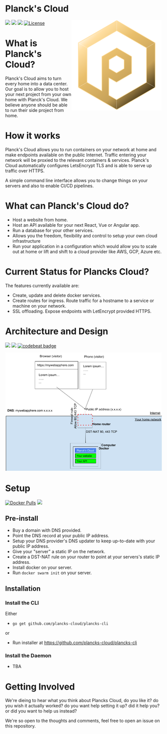 # Planck's Cloud
<img align="right" width="290" height="290" src="docs/logo.png" />

[![](https://images.microbadger.com/badges/version/planckscloud/plancks-cloud.svg)](https://microbadger.com/images/planckscloud/plancks-cloud "Get your own version badge on microbadger.com")&nbsp;<a href="https://trello.com/b/NutXeZwS/plancks-roadmap"><img src="https://img.shields.io/badge/Roadmap-Trello-brightgreen.svg" /></a>
<a href="https://coggle.it/diagram/XEgmhoO3UopF8htc/t/logo"><img src="https://img.shields.io/badge/Ideas-Coggle-brightgreen.svg" /></a>&nbsp;[![License](http://img.shields.io/:license-mit-blue.svg?style=flat)](http://badges.mit-license.org)

# What is Planck's Cloud?

Planck's Cloud aims to turn every home into a data center. Our goal is to allow you to host your next project from your own home with Planck's Cloud. We believe anyone should be able to run their side project from home.

# How it works

Planck's Cloud allows you to run containers on your network at home and make endpoints available on the public Internet. Traffic entering your network will be proxied to the relevant containers &amp; services. Planck's Cloud automatically configures LetsEncrypt TLS and is able to serve up traffic over HTTPS. 

A simple command line interface allows you to change things on your servers and also to enable CI/CD pipelines.

# What can Planck's Cloud do?

- Host a website from home.
- Host an API available for your next React, Vue or Angular app.
- Run a database for your other services.
- Allows you the freedom, flexibility and control to setup your own cloud infrastructure
- Run your application in a configuration which would allow you to scale out at home or lift and shift to a cloud provider like AWS, GCP, Azure etc.

# Current Status for Plancks Cloud?

The features currently available are:
- Create, update and delete docker services.
- Create routes for ingress. Route traffic for a hostname to a service or machine on your network.
- SSL offloading. Expose endpoints with LetEncrypt provided HTTPS.

# Architecture and Design
<img src="https://goreportcard.com/badge/github.com/plancks-cloud/plancks-cloud">&nbsp;<a href="https://codeclimate.com/github/plancks-cloud/plancks-cloud/maintainability"><img src="https://api.codeclimate.com/v1/badges/81aff827de3938808c2d/maintainability" /></a>&nbsp;[![codebeat badge](https://codebeat.co/badges/25407218-e856-4f5e-ac7c-9d045dc0fe5a)](https://codebeat.co/projects/github-com-plancks-cloud-plancks-cloud-master)

<img align="center" width="800" src="docs/pc-arch.png" />


# Setup
[![Docker Pulls](https://img.shields.io/docker/pulls/planckscloud/plancks-cloud.svg?maxAge=86400)](https://hub.docker.com/r/planckscloud/plancks-cloud)
<img src="https://europe-west1-captains-badges.cloudfunctions.net/function-clone-badge-pc?project=plancks-cloud/plancks-cloud" /><br />

## Pre-install
- Buy a domain with DNS provided.
- Point the DNS record at your public IP address.
- Setup your DNS provider's DNS updater to keep up-to-date with your public IP address.
- Give your "server" a static IP on the network.
- Create a DST-NAT rule on your router to point at your servers's static IP address.
- Install docker on your server.
- Run `docker swarm init` on your server.

## Installation
### Install the CLI
Either
- `go get github.com/plancks-cloud/plancks-cli`

or 
- Run installer at <a href="https://github.com/plancks-cloud/plancks-cli/releases">https://github.com/plancks-cloud/plancks-cli</a>

### Install the Daemon
- TBA

# Getting Involved

We're dieing to hear what you think about Plancks Cloud, do you like it? do you wish it actually worked? do you want help setting it up? did it help you? or did you want to help us instead?

We're so open to the thoughts and comments, feel free to open an issue on this repository.
